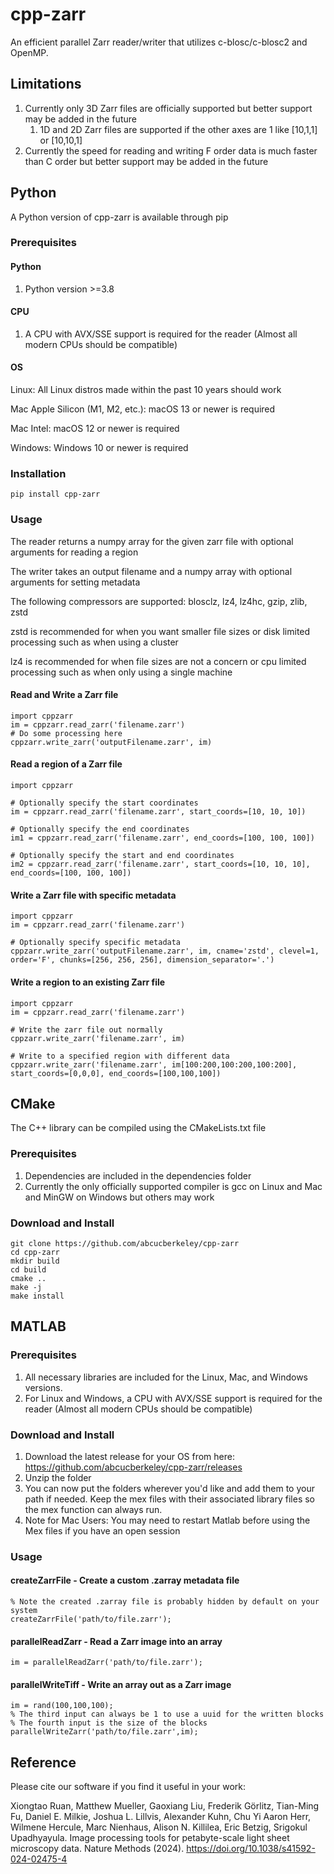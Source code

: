 # cpp-zarr
An efficient parallel Zarr reader/writer that utilizes c-blosc/c-blosc2 and OpenMP.

## Limitations
1. Currently only 3D Zarr files are officially supported but better support may be added in the future
   1. 1D and 2D Zarr files are supported if the other axes are 1 like [10,1,1] or [10,10,1]
2. Currently the speed for reading and writing F order data is much faster than C order but better support may be added in the future

## Python

A Python version of cpp-zarr is available through pip

### Prerequisites

#### Python
1. Python version >=3.8

#### CPU
1. A CPU with AVX/SSE support is required for the reader (Almost all modern CPUs should be compatible)

#### OS
Linux: All Linux distros made within the past 10 years should work

Mac Apple Silicon (M1, M2, etc.): macOS 13 or newer is required

Mac Intel: macOS 12 or newer is required

Windows: Windows 10 or newer is required

### Installation
````
pip install cpp-zarr
````

### Usage

The reader returns a numpy array for the given zarr file with optional arguments for reading a region

The writer takes an output filename and a numpy array with optional arguments for setting metadata

The following compressors are supported: blosclz, lz4, lz4hc, gzip, zlib, zstd

zstd is recommended for when you want smaller file sizes or disk limited processing such as when using a cluster

lz4 is recommended for when file sizes are not a concern or cpu limited processing such as when only using a single machine

#### Read and Write a Zarr file
````
import cppzarr
im = cppzarr.read_zarr('filename.zarr')
# Do some processing here
cppzarr.write_zarr('outputFilename.zarr', im)
````

#### Read a region of a Zarr file
````
import cppzarr

# Optionally specify the start coordinates
im = cppzarr.read_zarr('filename.zarr', start_coords=[10, 10, 10])

# Optionally specify the end coordinates
im1 = cppzarr.read_zarr('filename.zarr', end_coords=[100, 100, 100])

# Optionally specify the start and end coordinates
im2 = cppzarr.read_zarr('filename.zarr', start_coords=[10, 10, 10], end_coords=[100, 100, 100])
````

#### Write a Zarr file with specific metadata
````
import cppzarr
im = cppzarr.read_zarr('filename.zarr')

# Optionally specify specific metadata
cppzarr.write_zarr('outputFilename.zarr', im, cname='zstd', clevel=1, order='F', chunks=[256, 256, 256], dimension_separator='.')
````

#### Write a region to an existing Zarr file
````
import cppzarr
im = cppzarr.read_zarr('filename.zarr')

# Write the zarr file out normally
cppzarr.write_zarr('filename.zarr', im)

# Write to a specified region with different data
cppzarr.write_zarr('filename.zarr', im[100:200,100:200,100:200], start_coords=[0,0,0], end_coords=[100,100,100])
````

## CMake

The C++ library can be compiled using the CMakeLists.txt file

### Prerequisites
1. Dependencies are included in the dependencies folder
2. Currently the only officially supported compiler is gcc on Linux and Mac and MinGW on Windows but others may work

### Download and Install
````
git clone https://github.com/abcucberkeley/cpp-zarr
cd cpp-zarr
mkdir build
cd build
cmake ..
make -j
make install
````

## MATLAB

### Prerequisites
1. All necessary libraries are included for the Linux, Mac, and Windows versions.
2. For Linux and Windows, a CPU with AVX/SSE support is required for the reader (Almost all modern CPUs should be compatible)

### Download and Install
1. Download the latest release for your OS from here: https://github.com/abcucberkeley/cpp-zarr/releases
2. Unzip the folder
3. You can now put the folders wherever you'd like and add them to your path if needed. Keep the mex files with their associated library files so the mex function can always run.
4. Note for Mac Users: You may need to restart Matlab before using the Mex files if you have an open session

### Usage

#### createZarrFile - Create a custom .zarray metadata file
````
% Note the created .zarray file is probably hidden by default on your system
createZarrFile('path/to/file.zarr');
````

#### parallelReadZarr - Read a Zarr image into an array
````
im = parallelReadZarr('path/to/file.zarr');
````

#### parallelWriteTiff - Write an array out as a Zarr image
````
im = rand(100,100,100);
% The third input can always be 1 to use a uuid for the written blocks
% The fourth input is the size of the blocks
parallelWriteZarr('path/to/file.zarr',im);
````

## Reference

Please cite our software if you find it useful in your work:

Xiongtao Ruan, Matthew Mueller, Gaoxiang Liu, Frederik Görlitz, Tian-Ming Fu, Daniel E. Milkie, Joshua L. Lillvis, Alexander Kuhn, Chu Yi Aaron Herr, Wilmene Hercule, Marc Nienhaus, Alison N. Killilea, Eric Betzig, Srigokul Upadhyayula. Image processing tools for petabyte-scale light sheet microscopy data. Nature Methods (2024). https://doi.org/10.1038/s41592-024-02475-4
